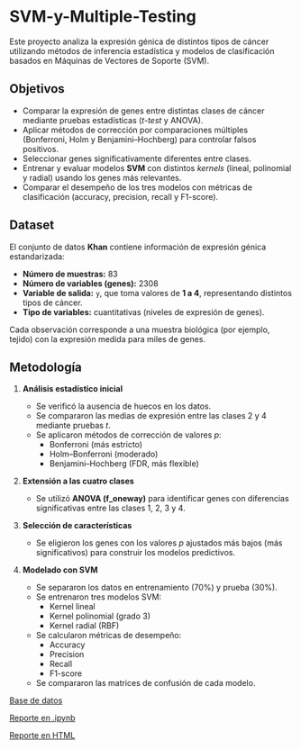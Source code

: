 # SVM-y-Multiple-Testing

Este proyecto analiza la expresión génica de distintos tipos de cáncer utilizando métodos de inferencia estadística y modelos de clasificación basados en Máquinas de Vectores de Soporte (SVM).

## Objetivos

- Comparar la expresión de genes entre distintas clases de cáncer mediante pruebas estadísticas (*t-test* y ANOVA).
- Aplicar métodos de corrección por comparaciones múltiples (Bonferroni, Holm y Benjamini–Hochberg) para controlar falsos positivos.
- Seleccionar genes significativamente diferentes entre clases.
- Entrenar y evaluar modelos **SVM** con distintos *kernels* (lineal, polinomial y radial) usando los genes más relevantes.
- Comparar el desempeño de los tres modelos con métricas de clasificación (accuracy, precision, recall y F1-score).

## Dataset

El conjunto de datos **Khan** contiene información de expresión génica estandarizada:

- **Número de muestras:** 83  
- **Número de variables (genes):** 2308  
- **Variable de salida:** `y`, que toma valores de **1 a 4**, representando distintos tipos de cáncer.  
- **Tipo de variables:** cuantitativas (niveles de expresión de genes).

Cada observación corresponde a una muestra biológica (por ejemplo, tejido) con la expresión medida para miles de genes.

## Metodología

1. **Análisis estadístico inicial**
   - Se verificó la ausencia de huecos en los datos.
   - Se compararon las medias de expresión entre las clases 2 y 4 mediante pruebas *t*.
   - Se aplicaron métodos de corrección de valores *p*:
     - Bonferroni (más estricto)
     - Holm–Bonferroni (moderado)
     - Benjamini–Hochberg (FDR, más flexible)

2. **Extensión a las cuatro clases**
   - Se utilizó **ANOVA (f_oneway)** para identificar genes con diferencias significativas entre las clases 1, 2, 3 y 4.

3. **Selección de características**
   - Se eligieron los genes con los valores *p* ajustados más bajos (más significativos) para construir los modelos predictivos.

4. **Modelado con SVM**
   - Se separaron los datos en entrenamiento (70%) y prueba (30%).
   - Se entrenaron tres modelos SVM:
     - Kernel lineal  
     - Kernel polinomial (grado 3)  
     - Kernel radial (RBF)
   - Se calcularon métricas de desempeño:
     - Accuracy  
     - Precision  
     - Recall  
     - F1-score  
   - Se compararon las matrices de confusión de cada modelo.


[Base de datos](https://github.com/NelsonAbad/SVM-y-Multiple-Testing/blob/fc5918699e06d19e24ea1a6d1ad9735d1f54ab64/A3.1%20Khan.csv)

[Reporte en .ipynb](https://github.com/NelsonAbad/SVM-y-Multiple-Testing/blob/fc5918699e06d19e24ea1a6d1ad9735d1f54ab64/A3.1%20SVM%20y%20Multiple%20Testing.ipynb)

[Reporte en HTML](A3.1%20SVM%20y%20Multiple%20Testing.html)
